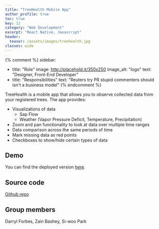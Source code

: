 ```yaml
---
title: "TreeHealth Mobile App"
author_profile: true
toc: true
key: 12
category: "Web Development"
excerpt: "React Native, Javascript"
header:
  teaser: /assets/images/treehealth.jpg
classes: wide
---
```


{% comment %} 
sidebar:
  - title: "Role"
    image: http://placehold.it/350x250
    image_alt: "logo"
    text: "Designer, Front-End Developer"
  - title: "Responsibilities"
    text: "Reuters try PR stupid commenters should isn't a business model"
{% endcomment %} 

TreeHealth is a mobile app that allows you to observe collected data from your registered trees. The app provides:

- Visualizations of data
  - Sap Flow
  - Weather (Vapor Pressure Deficit, Temperature, Precipitation)
- Zoom and pan functionality to look at data over multiple time ranges
- Data comparison across the same periods of time
- Mark missing data as red points
- Checkboxes to show/hide certain types of data

## Demo
You can find the deployed version [here](https://treehealth-dfcd1.web.app/).

## Source code
[Github repo](https://github.com/394-s21/treehealth)

## Group members
Darryl Forbes, Zain Bashey, Si-woo Park